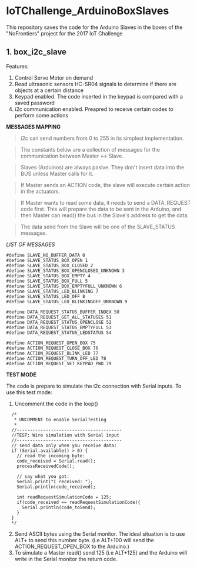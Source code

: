 # IoTChallenge_ArduinoBoxSlaves
This repository saves the code for the Arduino Slaves in the boxes of the "NoFrontiers" project for the 2017 IoT Challenge


## 1. box_i2c_slave
Features:
1. Control Servo Motor on demand
2. Read ultrasonic sensors HC-SR04 signals to determine if there are objects at a certain distance
3. Keypad enabled. The code inserted in the keypad is compared with a saved password
4. i2c communication enabled. Preapred to receive certain codes to perform some actions

**MESSAGES MAPPING**
> i2c can send numbers from 0 to 255 in its simplest implementation. 

> The constants below are a collection of messages for the communication between Master <-> Slave. 

> Slaves (Arduinos) are always pasive. They don't insert data into the BUS unless Master calls for it. 

> If Master sends an ACTION code, the slave will execute certain action in the actuators. 

> If Master wants to read some data, it needs to send a DATA_REQUEST code first. This will prepare the data to be sent in the Arduino, and then Master can read() the bus in the Slave's address to get the data. 

> The data send from the Slave will be one of the SLAVE_STATUS messages.

*LIST OF MESSAGES*

```
#define SLAVE_NO_BUFFER_DATA 0
#define SLAVE_STATUS_BOX_OPEN 1
#define SLAVE_STATUS_BOX_CLOSED 2
#define SLAVE_STATUS_BOX_OPENCLOSED_UNKNOWN 3
#define SLAVE_STATUS_BOX_EMPTY 4
#define SLAVE_STATUS_BOX_FULL 5
#define SLAVE_STATUS_BOX_EMPTYFULL_UNKNOWN 6
#define SLAVE_STATUS_LED_BLINKING 7
#define SLAVE_STATUS_LED_OFF 8
#define SLAVE_STATUS_LED_BLINKINGOFF_UNKNOWN 9

#define DATA_REQUEST_STATUS_BUFFER_INDEX 50
#define DATA_REQUEST_GET_ALL_STATUSES 51
#define DATA_REQUEST_STATUS_OPENCLOSE 52
#define DATA_REQUEST_STATUS_EMPTYFULL 53
#define DATA_REQUEST_STATUS_LEDSTATUS 54

#define ACTION_REQUEST_OPEN_BOX 75
#define ACTION_REQUEST_CLOSE_BOX 76
#define ACTION_REQUEST_BLINK_LED 77
#define ACTION_REQUEST_TURN_OFF_LED 78
#define ACTION_REQUEST_SET_KEYPAD_PWD 79
```


**TEST MODE**

The code is prepare to simulate the i2c connection with Serial inputs. To use this test mode:<br>
1. Uncomment the code in the loop()
```
  /*
   * UNCOMMENT to enable SerialTesting
   * 
  //----------------------------------------
  //TEST: Wire simulation with Serial input
  //----------------------------------------
  // send data only when you receive data:
  if (Serial.available() > 0) {
    // read the incoming byte:
    code_received = Serial.read();
    processReceivedCode();
  
    // say what you got:
    Serial.print("I received: ");
    Serial.println(code_received);

    int readRequestSimulationCode = 125;
    if(code_received == readRequestSimulationCode){
      Serial.println(code_toSend);
    }
  }
  */
```
2. Send ASCII bytes using the Serial monitor. The ideal situation is to use ALT+<codeNumber> to send this number byte. (i.e ALT+100 will send the ACTION_REQUEST_OPEN_BOX to the Arduino.)
3. To simulate a Master read() send 125 (i.e ALT+125) and the Arduino will write in the Serial monitor the return code.
